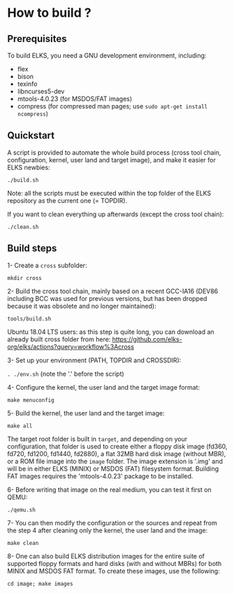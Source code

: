 # How to build ?

## Prerequisites

To build ELKS, you need a GNU development environment, including:
- flex
- bison
- texinfo
- libncurses5-dev
- mtools-4.0.23 (for MSDOS/FAT images)
- compress (for compressed man pages; use `sudo apt-get install ncompress`)

## Quickstart

A script is provided to automate the whole build process
(cross tool chain, configuration, kernel, user land and target image),
and make it easier for ELKS newbies:

`./build.sh`

Note: all the scripts must be executed within the top folder of
the ELKS repository as the current one (= TOPDIR).

If you want to clean everything up afterwards (except the cross tool chain):

`./clean.sh`

## Build steps

1- Create a `cross` subfolder:

`mkdir cross`

2- Build the cross tool chain, mainly based on a recent GCC-IA16
(DEV86 including BCC was used for previous versions, but has been
dropped because it was obsolete and no longer maintained):

`tools/build.sh`

Ubuntu 18.04 LTS users: as this step is quite long,
you can download an already built cross folder from here:
https://github.com/elks-org/elks/actions?query=workflow%3Across

3- Set up your environment (PATH, TOPDIR and CROSSDIR):

`. ./env.sh` (note the '.' before the script)

4- Configure the kernel, the user land and the target image format:

`make menuconfig`

5- Build the kernel, the user land and the target image:

`make all`

The target root folder is built in `target`, and depending on your
configuration, that folder is used to create either a floppy disk image
(fd360, fd720, fd1200, fd1440, fd2880), a flat 32MB hard disk image (without MBR),
or a ROM file image into the `image` folder. The image extension is '.img'
and will be in either ELKS (MINIX) or MSDOS (FAT) filesystem format.
Building FAT images requires the 'mtools-4.0.23' package to be installed.

6- Before writing that image on the real medium, you can test it first on QEMU:

`./qemu.sh`

7- You can then modify the configuration or the sources and repeat from the
step 4 after cleaning only the kernel, the user land and the image:

`make clean`

8- One can also build ELKS distribution images for the entire suite of
supported floppy formats and hard disks (with and without MBRs) for both
MINIX and MSDOS FAT format. To create these images, use the following:

`cd image; make images`
